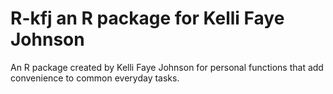 # R-kfj an R package for Kelli Faye Johnson

An R package created by Kelli Faye Johnson for personal functions that add convenience to common everyday tasks.